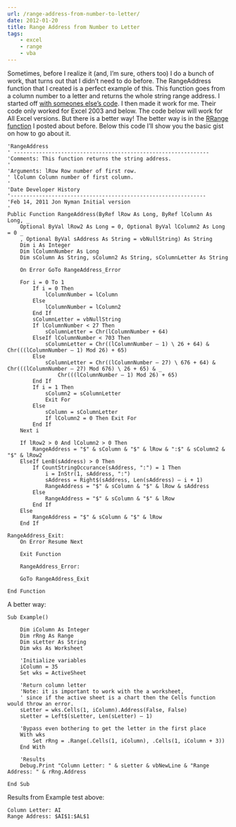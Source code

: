 ```yaml
---
url: /range-address-from-number-to-letter/
date: 2012-01-20
title: Range Address from Number to Letter
tags:
    - excel
    - range
    - vba
---
```


Sometimes, before I realize it (and, I’m sure, others too) I do a bunch of work, that turns out that I didn’t need to do before. The RangeAddress function that I created is a perfect example of this. This function goes from a column number to a letter and returns the whole string range address. I started off [with someones else’s code](http://www.excelforum.com/excel-programming/638861-vb-convert-column-letter-to-number.html). I then made it work for me. Their code only worked for Excel 2003 and below. The code below will work for All Excel versions. But there is a better way! The better way is in the [RRange function](http://www.spreadsheetbudget.com/2012/01/12/get-range-from-row-and-column-numbers/) I posted about before. Below this code I’ll show you the basic gist on how to go about it.

``` vbscript
'RangeAddress
' --------------------------------------------------------------
'Comments: This function returns the string address.
'
'Arguments: lRow Row number of first row.
' lColumn Column number of first column.
'
'Date Developer History
'--------------------------------------------------------------
'Feb 14, 2011 Jon Nyman Initial version
'
Public Function RangeAddress(ByRef lRow As Long, ByRef lColumn As Long, _
    Optional ByVal lRow2 As Long = 0, Optional ByVal lColumn2 As Long = 0 _
    , Optional ByVal sAddress As String = vbNullString) As String
    Dim i As Integer
    Dim lColumnNumber As Long
    Dim sColumn As String, sColumn2 As String, sColumnLetter As String

    On Error GoTo RangeAddress_Error

    For i = 0 To 1
        If i = 0 Then
            lColumnNumber = lColumn
        Else
            lColumnNumber = lColumn2
        End If
        sColumnLetter = vbNullString
        If lColumnNumber < 27 Then
            sColumnLetter = Chr(lColumnNumber + 64)
        ElseIf lColumnNumber < 703 Then
            sColumnLetter = Chr((lColumnNumber – 1) \ 26 + 64) & Chr(((lColumnNumber – 1) Mod 26) + 65)
        Else
            sColumnLetter = Chr((lColumnNumber – 27) \ 676 + 64) & Chr(((lColumnNumber – 27) Mod 676) \ 26 + 65) & _
                Chr(((lColumnNumber – 1) Mod 26) + 65)
        End If
        If i = 1 Then
            sColumn2 = sColumnLetter
            Exit For
        Else
            sColumn = sColumnLetter
            If lColumn2 = 0 Then Exit For
        End If
    Next i

    If lRow2 > 0 And lColumn2 > 0 Then
        RangeAddress = "$" & sColumn & "$" & lRow & ":$" & sColumn2 & "$" & lRow2
    ElseIf LenB(sAddress) > 0 Then
        If CountStringOccurance(sAddress, ":") = 1 Then
            i = InStr(1, sAddress, ":")
            sAddress = Right$(sAddress, Len(sAddress) – i + 1)
            RangeAddress = "$" & sColumn & "$" & lRow & sAddress
        Else
            RangeAddress = "$" & sColumn & "$" & lRow
        End If
    Else
        RangeAddress = "$" & sColumn & "$" & lRow
    End If

RangeAddress_Exit:
    On Error Resume Next

    Exit Function

    RangeAddress_Error:

    GoTo RangeAddress_Exit

End Function
```

A better way:

``` vbscript
Sub Example()
    
    Dim iColumn As Integer
    Dim rRng As Range
    Dim sLetter As String
    Dim wks As Worksheet

    'Initialize variables
    iColumn = 35
    Set wks = ActiveSheet

    'Return column letter
    'Note: it is important to work with the a worksheet,
    ' since if the active sheet is a chart then the Cells function would throw an error.
    sLetter = wks.Cells(1, iColumn).Address(False, False)
    sLetter = Left$(sLetter, Len(sLetter) – 1)

    'Bypass even bothering to get the letter in the first place
    With wks
        Set rRng = .Range(.Cells(1, iColumn), .Cells(1, iColumn + 3))
    End With

    'Results
    Debug.Print "Column Letter: " & sLetter & vbNewLine & "Range Address: " & rRng.Address

End Sub
```

Results from Example test above:

```
Column Letter: AI
Range Address: $AI$1:$AL$1
```
